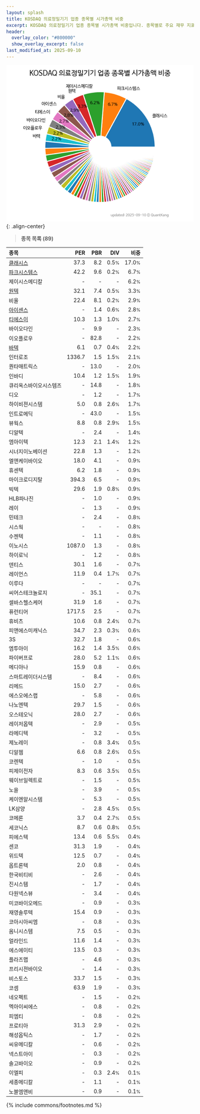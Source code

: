 ```yaml
---
layout: splash
title: KOSDAQ 의료정밀기기 업종 종목별 시가총액 비중
excerpt: KOSDAQ 의료정밀기기 업종 종목별 시가총액 비중입니다. 종목별로 주요 재무 지표를 함께 표시합니다.
header:
  overlay_color: "#800000"
  show_overlay_excerpt: false
last_modified_at: 2025-09-10
---
```



![KOSDAQ 의료정밀기기 업종 종목별 시가총액 비중](/stats/sector/images/kosdaq_업종_의료정밀기기_종목.png){: .align-center}


> **종목 목록 (89)**<a id="list"></a>

| **종목** | **PER** | **PBR** | **DIV** | **비중** |
| :------- | ------: | ------: | ------: | -------: |
| [클래시스](/214150/) | 37.3 | 8.2 | 0.5<small>%</small> | 17.0<small>%</small> |
| [파크시스템스](/140860/) | 42.2 | 9.6 | 0.2<small>%</small> | 6.7<small>%</small> |
| 제이시스메디칼 | - | - | - | 6.2<small>%</small> |
| [원텍](/336570/) | 32.1 | 7.4 | 0.5<small>%</small> | 3.3<small>%</small> |
| 비올 | 22.4 | 8.1 | 0.2<small>%</small> | 2.9<small>%</small> |
| [아이센스](/099190/) | - | 1.4 | 0.6<small>%</small> | 2.8<small>%</small> |
| [티에스이](/131290/) | 10.3 | 1.3 | 1.0<small>%</small> | 2.7<small>%</small> |
| 바이오다인 | - | 9.9 | - | 2.3<small>%</small> |
| 이오플로우 | - | 82.8 | - | 2.2<small>%</small> |
| [바텍](/043150/) | 6.1 | 0.7 | 0.4<small>%</small> | 2.2<small>%</small> |
| 인터로조 | 1336.7 | 1.5 | 1.5<small>%</small> | 2.1<small>%</small> |
| 퀀타매트릭스 | - | 13.0 | - | 2.0<small>%</small> |
| 인바디 | 10.4 | 1.2 | 1.5<small>%</small> | 1.9<small>%</small> |
| 큐리옥스바이오시스템즈 | - | 14.8 | - | 1.8<small>%</small> |
| 디오 | - | 1.2 | - | 1.7<small>%</small> |
| 하이비젼시스템 | 5.0 | 0.8 | 2.6<small>%</small> | 1.7<small>%</small> |
| 인트로메딕 | - | 43.0 | - | 1.5<small>%</small> |
| 뷰웍스 | 8.8 | 0.8 | 2.9<small>%</small> | 1.5<small>%</small> |
| 디알텍 | - | 2.4 | - | 1.4<small>%</small> |
| 엠아이텍 | 12.3 | 2.1 | 1.4<small>%</small> | 1.2<small>%</small> |
| 시너지이노베이션 | 22.8 | 1.3 | - | 1.2<small>%</small> |
| 엘앤케이바이오 | 18.0 | 4.1 | - | 0.9<small>%</small> |
| 휴센텍 | 6.2 | 1.8 | - | 0.9<small>%</small> |
| 마이크로디지탈 | 394.3 | 6.5 | - | 0.9<small>%</small> |
| 빅텍 | 29.6 | 1.9 | 0.8<small>%</small> | 0.9<small>%</small> |
| HLB파나진 | - | 1.0 | - | 0.9<small>%</small> |
| 레이 | - | 1.3 | - | 0.9<small>%</small> |
| 민테크 | - | 2.4 | - | 0.8<small>%</small> |
| 시스웍 | - | - | - | 0.8<small>%</small> |
| 수젠텍 | - | 1.1 | - | 0.8<small>%</small> |
| 이노시스 | 1087.0 | 1.3 | - | 0.8<small>%</small> |
| 하이로닉 | - | 1.2 | - | 0.8<small>%</small> |
| 덴티스 | 30.1 | 1.6 | - | 0.7<small>%</small> |
| 레이언스 | 11.9 | 0.4 | 1.7<small>%</small> | 0.7<small>%</small> |
| 이루다 | - | - | - | 0.7<small>%</small> |
| 씨어스테크놀로지 | - | 35.1 | - | 0.7<small>%</small> |
| 셀바스헬스케어 | 31.9 | 1.6 | - | 0.7<small>%</small> |
| 퓨런티어 | 1717.5 | 2.5 | - | 0.7<small>%</small> |
| 휴비츠 | 10.6 | 0.8 | 2.4<small>%</small> | 0.7<small>%</small> |
| 피앤에스미캐닉스 | 34.7 | 2.3 | 0.3<small>%</small> | 0.6<small>%</small> |
| 3S | 32.7 | 1.8 | - | 0.6<small>%</small> |
| 엠투아이 | 16.2 | 1.4 | 3.5<small>%</small> | 0.6<small>%</small> |
| 파이버프로 | 28.0 | 5.2 | 1.1<small>%</small> | 0.6<small>%</small> |
| 메디아나 | 15.9 | 0.8 | - | 0.6<small>%</small> |
| 스마트레이더시스템 | - | 8.4 | - | 0.6<small>%</small> |
| 리메드 | 15.0 | 2.7 | - | 0.6<small>%</small> |
| 에스오에스랩 | - | 5.8 | - | 0.6<small>%</small> |
| 나노엔텍 | 29.7 | 1.5 | - | 0.6<small>%</small> |
| 오스테오닉 | 28.0 | 2.7 | - | 0.6<small>%</small> |
| 레이저옵텍 | - | 2.9 | - | 0.5<small>%</small> |
| 라메디텍 | - | 3.2 | - | 0.5<small>%</small> |
| 제노레이 | - | 0.8 | 3.4<small>%</small> | 0.5<small>%</small> |
| 디알젬 | 6.6 | 0.8 | 2.6<small>%</small> | 0.5<small>%</small> |
| 코렌텍 | - | 1.0 | - | 0.5<small>%</small> |
| 피제이전자 | 8.3 | 0.6 | 3.5<small>%</small> | 0.5<small>%</small> |
| 웨이브일렉트로 | - | 1.5 | - | 0.5<small>%</small> |
| 노을 | - | 3.9 | - | 0.5<small>%</small> |
| 케이엔알시스템 | - | 5.3 | - | 0.5<small>%</small> |
| LK삼양 | - | 2.8 | 4.5<small>%</small> | 0.5<small>%</small> |
| 코메론 | 3.7 | 0.4 | 2.7<small>%</small> | 0.5<small>%</small> |
| 세코닉스 | 8.7 | 0.6 | 0.8<small>%</small> | 0.5<small>%</small> |
| 피에스텍 | 13.4 | 0.6 | 5.5<small>%</small> | 0.4<small>%</small> |
| 센코 | 31.3 | 1.9 | - | 0.4<small>%</small> |
| 위드텍 | 12.5 | 0.7 | - | 0.4<small>%</small> |
| 옵트론텍 | 2.0 | 0.8 | - | 0.4<small>%</small> |
| 한국비티비 | - | 2.6 | - | 0.4<small>%</small> |
| 진시스템 | - | 1.7 | - | 0.4<small>%</small> |
| 다원넥스뷰 | - | 3.4 | - | 0.4<small>%</small> |
| 미코바이오메드 | - | 0.9 | - | 0.3<small>%</small> |
| 재영솔루텍 | 15.4 | 0.9 | - | 0.3<small>%</small> |
| 코아시아씨엠 | - | 0.8 | - | 0.3<small>%</small> |
| 옴니시스템 | 7.5 | 0.5 | - | 0.3<small>%</small> |
| 얼라인드 | 11.6 | 1.4 | - | 0.3<small>%</small> |
| 에스에이티 | 13.5 | 0.3 | - | 0.3<small>%</small> |
| 플라즈맵 | - | 4.6 | - | 0.3<small>%</small> |
| 프리시젼바이오 | - | 1.4 | - | 0.3<small>%</small> |
| 비스토스 | 33.7 | 1.5 | - | 0.3<small>%</small> |
| 코셈 | 63.9 | 1.9 | - | 0.3<small>%</small> |
| 네오펙트 | - | 1.5 | - | 0.2<small>%</small> |
| 멕아이씨에스 | - | 0.8 | - | 0.2<small>%</small> |
| 피엠티 | - | 0.8 | - | 0.2<small>%</small> |
| 프로티아 | 31.3 | 2.9 | - | 0.2<small>%</small> |
| 해성옵틱스 | - | 1.7 | - | 0.2<small>%</small> |
| 씨유메디칼 | - | 0.6 | - | 0.2<small>%</small> |
| 넥스트아이 | - | 0.3 | - | 0.2<small>%</small> |
| 솔고바이오 | - | 0.9 | - | 0.2<small>%</small> |
| 이엘피 | - | 0.3 | 2.4<small>%</small> | 0.1<small>%</small> |
| 세종메디칼 | - | 1.1 | - | 0.1<small>%</small> |
| 노블엠앤비 | - | 0.9 | - | 0.1<small>%</small> |

{% include commons/footnotes.md %}